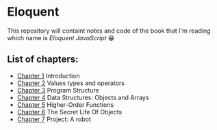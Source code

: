 # Eloquent 

This repository will containt notes and code of the book that I'm reading which name is *Eloquent JavaScript* 😁

## List of chapters:
* [Chapter 1](./introduction.js) Introduction
* [Chapter 2](./valuesTypesOperators.js) Values types and operators
* [Chapter 3](./programStructure.js) Program Structure
* [Chapter 4](./dataStructures.js) Data Structures: Objects and Arrays
* [Chapter 5](./higherOrderFunctions.js) Higher-Order Functions
* [Chapter 6](./theSecretLifeOfObjects.js) The Secret Life Of Objects
* [Chapter 7](./robot.js) Project: A robot
